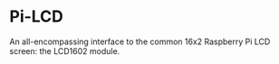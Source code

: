 # Pi-LCD
An all-encompassing interface to the common 16x2 Raspberry Pi LCD screen: the LCD1602 module.
